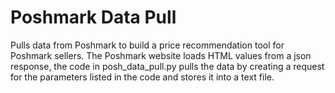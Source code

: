 # Poshmark Data Pull
Pulls data from Poshmark to build a price recommendation tool for Poshmark sellers. The Poshmark website loads HTML values from a json response, the code in posh_data_pull.py pulls the data by creating a request for the parameters listed in the code and stores it into a text file.
